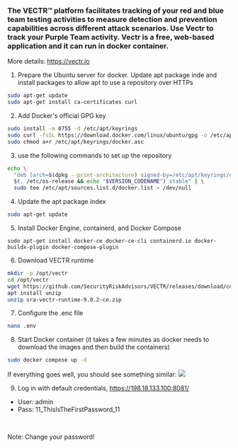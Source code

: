 ### The VECTR™ platform facilitates tracking of your red and blue team testing activities to measure detection and prevention capabilities across different attack scenarios. Use Vectr to track your Purple Team activity. Vectr is a free, web-based application and it can run in docker container.

More details: https://vectr.io

1. Prepare the Ubuntu server for docker. Update apt package inde and install packages to allow apt to use a repository over HTTPs

```bash
sudo apt-get update
sudo apt-get install ca-certificates curl
```

2. Add Docker's official GPG key
```bash
sudo install -m 0755 -d /etc/apt/keyrings
sudo curl -fsSL https://download.docker.com/linux/ubuntu/gpg -o /etc/apt/keyrings/docker.asc
sudo chmod a+r /etc/apt/keyrings/docker.asc
```

3. use the following commands to set up the repository
```bash
echo \
  "deb [arch=$(dpkg --print-architecture) signed-by=/etc/apt/keyrings/docker.asc] https://download.docker.com/linux/ubuntu \
  $(. /etc/os-release && echo "$VERSION_CODENAME") stable" | \
  sudo tee /etc/apt/sources.list.d/docker.list > /dev/null
  ```

4. Update the apt package index
```bash
sudo apt-get update
```

5. Install Docker Engine, containerd, and Docker Compose
```
sudo apt-get install docker-ce docker-ce-cli containerd.io docker-buildx-plugin docker-compose-plugin
```

6. Download VECTR runtime
```bash
mkdir -p /opt/vectr
cd /opt/vectr
wget https://github.com/SecurityRiskAdvisors/VECTR/releases/download/ce-9.0.2/sra-vectr-runtime-9.0.2-ce.zip 
apt install unzip
unzip sra-vectr-runtime-9.0.2-ce.zip
```

7. Configure the .enc file
```bash
nano .env
```

8. Start Docker container (it takes a few minutes as docker needs to download the images and then build the containers)
```bash
sudo docker compose up -d
````
If everything goes well, you should see something similar:
![](attachments\3.1-vectr1.png)

9. Log in with default credentials, https://198.18.133.100:8081/
- User: admin
- Pass: 11_ThisIsTheFirstPassword_11
<br>

Note: Change your password!